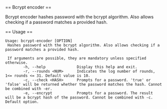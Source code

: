 == Bcrypt encoder ==

Bcrypt encoder hashes password with the bcrypt algorithm. Also allows checking if a password matches a provided hash.

== Usage ==

```
Usage: bcrypt-encoder [OPTION]
 Hashes password with the bcrypt algorithm. Also allows checking if a password matches a provided hash.

 If arguments are possible, they are mandatory unless specified otherwise.
        -h, --help              Display this help and exit.
        -r, --rounds <NUM>      Indicates the log number of rounds, 1<= rounds <= 31. Default value is 10.
        -c, --check <HASH>      Prompts for a password. 'true' or 'false' will be returned whether the password matches the hash. Cannot be combined with -er.
        -e, --encrypt           Prompts for a password. The result will be a bcrypt hash of the password. Cannot be combined with -c. Default option.
```